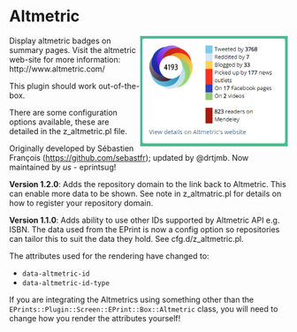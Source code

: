 # Altmetric #

<img align="right" height="200" src="altmetric_example.png">
Display altmetric badges on summary pages. Visit the altmetric web-site for more information: http://www.altmetric.com/

This plugin should work out-of-the-box. 

There are some configuration options available, these are detailed in the z_altmetric.pl file.

Originally developed by Sébastien François (https://github.com/sebastfr); updated by @drtjmb.
Now maintained by *us* - eprintsug!

**Version 1.2.0**: Adds the repository domain to the link back to Altmetric. This can enable more data to be shown.
See note in z_altmatric.pl for details on how to register your repository domain.

**Version 1.1.0**: Adds ability to use other IDs supported by Altmetric API e.g. ISBN.
The data used from the EPrint is now a config option so repositories can tailor this to suit the data they hold. See cfg.d/z_altmetric.pl.

The attributes used for the rendering have changed to:

* `data-altmetric-id`
* `data-altmetric-id-type`

If you are integrating the Altmetrics using something other than the `EPrints::Plugin::Screen::EPrint::Box::Altmetric` class, 
you will need to change how you render the attributes yourself!
